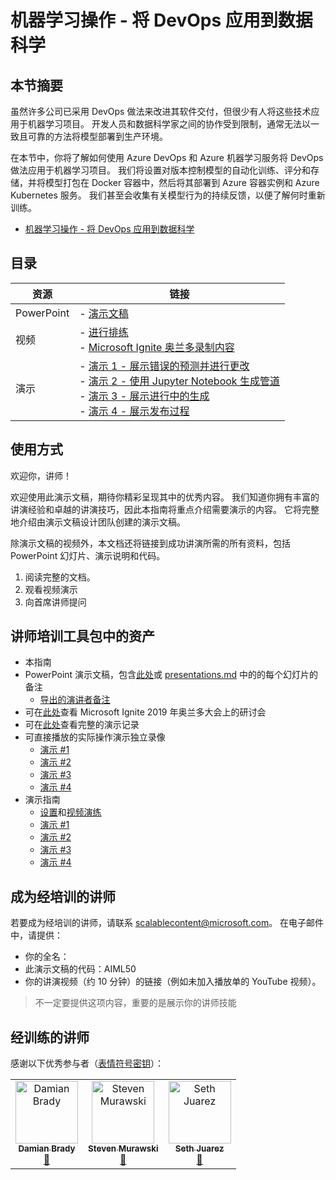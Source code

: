 # <a name="machine-learning-operations--applying-devops-to-data-science"></a>机器学习操作 - 将 DevOps 应用到数据科学

## <a name="session-abstract"></a>本节摘要

虽然许多公司已采用 DevOps 做法来改进其软件交付，但很少有人将这些技术应用于机器学习项目。 开发人员和数据科学家之间的协作受到限制，通常无法以一致且可靠的方法将模型部署到生产环境。

在本节中，你将了解如何使用 Azure DevOps 和 Azure 机器学习服务将 DevOps 做法应用于机器学习项目。 我们将设置对版本控制模型的自动化训练、评分和存储，并将模型打包在 Docker 容器中，然后将其部署到 Azure 容器实例和 Azure Kubernetes 服务。 我们甚至会收集有关模型行为的持续反馈，以便了解何时重新训练。

* [机器学习操作 - 将 DevOps 应用到数据科学](https://github.com/microsoft/ignite-learning-paths-training-aiml/tree/master-SimplifiedChinese/aiml50)

## <a name="table-of-content"></a>目录
 

| 资源          | 链接                            |
|-------------------|----------------------------------|
| PowerPoint        | - [演示文稿](presentations.md) |
| 视频            | - [进行排练](https://youtu.be/UgM8_4fAni8) <br/>- [Microsoft Ignite 奥兰多录制内容](https://myignite.techcommunity.microsoft.com/sessions/83003) |
| 演示             | - [演示 1 - 展示错误的预测并进行更改](https://github.com/microsoft/ignite-learning-paths-training-aiml/blob/master/aiml50/demos/1-Show_Faulty_Prediction.md) <br/>- [演示 2 - 使用 Jupyter Notebook 生成管道](https://github.com/microsoft/ignite-learning-paths-training-aiml/blob/master/aiml50/demos/2-Build_a_Pipeline_With_Notebooks.md) <br/>- [演示 3 - 展示进行中的生成](https://github.com/microsoft/ignite-learning-paths-training-aiml/blob/master/aiml50/demos/3-Show_The_Build.md) <br/>- [演示 4 - 展示发布过程](https://github.com/microsoft/ignite-learning-paths-training-aiml/blob/master/aiml50/demos/4-Show_The_Release.md)|

## <a name="how-to-use"></a>使用方式

欢迎你，讲师！

欢迎使用此演示文稿，期待你精彩呈现其中的优秀内容。 我们知道你拥有丰富的讲演经验和卓越的讲演技巧，因此本指南将重点介绍需要演示的内容。 它将完整地介绍由演示文稿设计团队创建的演示文稿。

除演示文稿的视频外，本文档还将链接到成功讲演所需的所有资料，包括 PowerPoint 幻灯片、演示说明和代码。

1. 阅读完整的文档。
2. 观看视频演示
3. 向首席讲师提问

## <a name="assets-in-train-the-trainer-kit"></a>讲师培训工具包中的资产

- 本指南
- PowerPoint 演示文稿，包含[此处](https://globaleventcdn.blob.core.windows.net/assets/aiml/aiml50/aiml50.pptx)或 [presentations.md](https://github.com/microsoft/ignite-learning-paths-training-aiml/blob/master/aiml50/presentations.md) 中的的每个幻灯片的备注
  - [导出的演讲者备注](./SpeakerNotes.md)
- 可在[此处](https://myignite.techcommunity.microsoft.com/sessions/83003)查看 Microsoft Ignite 2019 年奥兰多大会上的研讨会
- 可在[此处](https://youtu.be/UgM8_4fAni8)查看完整的演示记录
- 可直接播放的实际操作演示独立录像
  - [演示 #1](https://globaleventcdn.blob.core.windows.net/assets/aiml/aiml50/AIML50_demo_1.mp4)
  - [演示 #2](https://globaleventcdn.blob.core.windows.net/assets/aiml/aiml50/AIML50_demo_2.mp4)
  - [演示 #3](https://globaleventcdn.blob.core.windows.net/assets/aiml/aiml50/AIML50_demo_3.mp4)
  - [演示 #4](https://globaleventcdn.blob.core.windows.net/assets/aiml/aiml50/AIML50_demo_4.mp4)
- 演示指南
  - [设置](./DEMO.md)和[视频演练](https://youtu.be/C9WtOZaUoyA)
  - [演示 #1](./demos/1-Show_Faulty_Prediction.md)
  - [演示 #2](./demos/2-Build_a_Pipeline_With_Notebooks.md)
  - [演示 #3](./demos/3-Show_The_Build.md)
  - [演示 #4](./demos/4-Show_The_Release.md)

## <a name="become-a-trained-presenter"></a>成为经培训的讲师

若要成为经培训的讲师，请联系 [scalablecontent@microsoft.com](mailto:scalablecontent@microsoft.com)。 在电子邮件中，请提供：

- 你的全名：
- 此演示文稿的代码：AIML50
- 你的讲演视频（约 10 分钟）的链接（例如未加入播放单的 YouTube 视频）。

> 不一定要提供这项内容，重要的是展示你的讲师技能

## <a name="trained-presenters"></a>经训练的讲师

感谢以下优秀参与者（[表情符号密钥](https://allcontributors.org/docs/en/emoji-key)）：

<!-- ALL-CONTRIBUTORS-LIST:START - Do not remove or modify this section -->
<!-- prettier-ignore -->

<table>
<tr>
    <td align="center"><a href="https://github.com/Damovisa">
        <img src="https://avatars2.githubusercontent.com/u/1887732?s=460&v=4" width="100px;" alt="Damian Brady"/><br />
        <sub><b>Damian Brady</b></sub></a><br />
        <a href="" title="讲课">📢</a>
    </td>
    <td align="center"><a href="https://github.com/smurawski">
        <img src="https://avatars1.githubusercontent.com/u/4006985?s=460&v=4" width="100px;" alt="Steven Murawski"/><br />
        <sub><b>Steven Murawski</b></sub></a><br />
            <a href="https://github.com/microsoft/ignite-learning-paths-training-aiml/pull/9" title="文档">📖</a>
    </td>
    <td align="center"><a href="https://github.com/sethjuarez">
        <img src="https://avatars2.githubusercontent.com/u/115409?s=460&v=4" width="100px;" alt="Seth Juarez"/><br />
        <sub><b>Seth Juarez</b></sub></a><br />
            <a href="Add link to powerpoint here" title="讲座">📢</a>
    </td>
</tr></table>

<!-- ALL-CONTRIBUTORS-LIST:END -->
